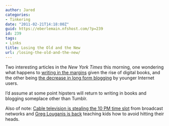 ```yaml
---
author: Jared
categories:
- Tinkering
date: "2011-02-21T14:18:00Z"
guid: https://eberlemain.nfshost.com/?p=239
id: 239
tags:
- Links
title: Losing the Old and the New
url: /losing-the-old-and-the-new/
---
```

<!-- wp:paragraph -->
<p>Two interesting articles in the <em>New York Times</em> this morning, one wondering what happens to <a href="https://www.nytimes.com/2011/02/21/books/21margin.html?hp">writing in the margins</a> given the rise of digital books, and the other being <a href="https://www.nytimes.com/2011/02/21/technology/internet/21blog.html?hp">the decrease in long form blogging</a> by younger Internet users.</p>
<!-- /wp:paragraph -->

<!-- wp:paragraph -->
<p>I’d assume at some point hipsters will return to writing in books and blogging someplace other than Tumblr.</p>
<!-- /wp:paragraph -->

<!-- wp:paragraph -->
<p>Also of note: <a href="http://www.nytimes.com/2011/02/21/business/media/21prime.html?hpw">Cable television is stealing the 10 PM time slot</a> from broadcast networks and <a href="http://www.nytimes.com/2011/02/21/sports/21louganis.html?hpw">Greg Louganis is back</a> teaching kids how to avoid hitting their heads.</p>
<!-- /wp:paragraph -->